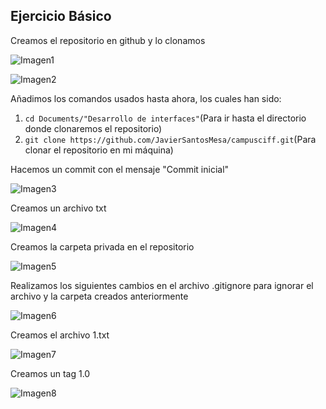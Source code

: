 ## Ejercicio Básico

Creamos el repositorio en github y lo clonamos

![Imagen1](https://user-images.githubusercontent.com/71442834/93571251-7adcfb00-f994-11ea-8c4f-09185714642d.png)

![Imagen2](https://user-images.githubusercontent.com/71442834/93572198-ca6ff680-f995-11ea-974e-5ac4c633e326.PNG)




Añadimos los comandos usados hasta ahora, los cuales han sido:

1. ```cd Documents/"Desarrollo de interfaces"```(Para ir hasta el directorio donde clonaremos el repositorio)
2. ```git clone https://github.com/JavierSantosMesa/campusciff.git```(Para clonar el repositorio en mi máquina)




Hacemos un commit con el mensaje "Commit inicial"

![Imagen3](https://user-images.githubusercontent.com/71442834/93573652-b0371800-f997-11ea-86b1-2e131db8c99f.PNG)

Creamos un archivo txt

![Imagen4](https://user-images.githubusercontent.com/71442834/93790909-daa50180-fc33-11ea-9ab7-62dc04a67c12.PNG)

Creamos la carpeta privada en el repositorio

![Imagen5](https://user-images.githubusercontent.com/71442834/93791303-5901a380-fc34-11ea-970e-48ccbfe5d6e1.PNG)

Realizamos los siguientes cambios en el archivo .gitignore para ignorar el archivo y la carpeta creados anteriormente

![Imagen6](https://user-images.githubusercontent.com/71442834/93791993-37ed8280-fc35-11ea-9955-289be57c177a.PNG)

Creamos el archivo 1.txt

![Imagen7](https://user-images.githubusercontent.com/71442834/93792386-c3ffaa00-fc35-11ea-98f6-a50b17f86896.PNG)

Creamos un tag 1.0

![Imagen8](https://user-images.githubusercontent.com/71442834/93792620-0de89000-fc36-11ea-99d9-33a620386caf.PNG)